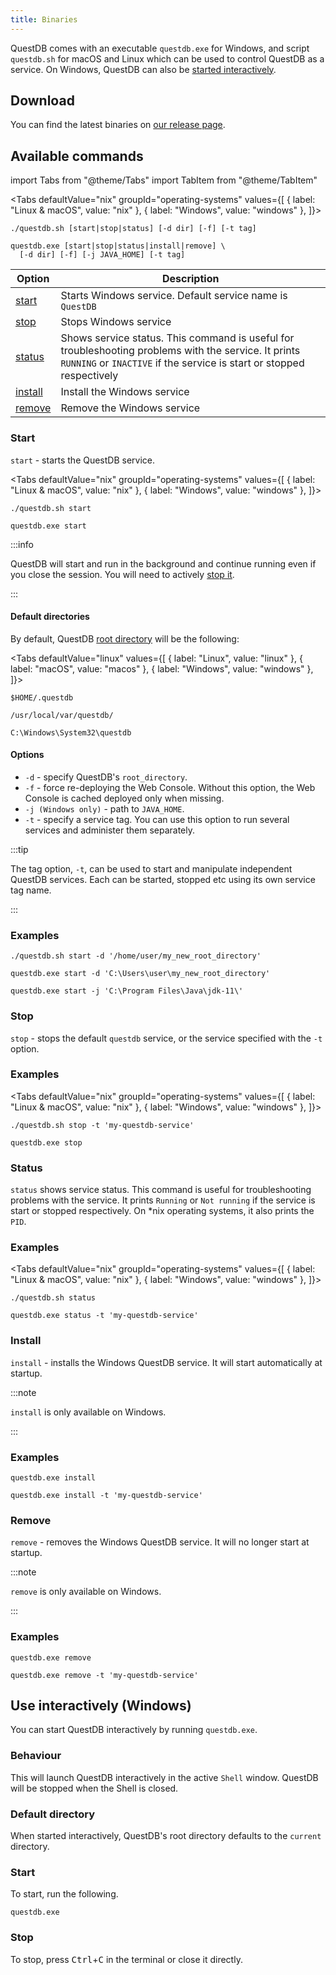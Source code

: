 ```yaml
---
title: Binaries
---
```


QuestDB comes with an executable `questdb.exe` for Windows, and script
`questdb.sh` for macOS and Linux which can be used to control QuestDB as a
service. On Windows, QuestDB can also be
[started interactively](#use-interactively-windows).

## Download

You can find the latest binaries on
[our release page](https://github.com/questdb/questdb/releases).

## Available commands

import Tabs from "@theme/Tabs"
import TabItem from "@theme/TabItem"

<Tabs defaultValue="nix"  groupId="operating-systems" values={[
  { label: "Linux & macOS", value: "nix" },
  { label: "Windows", value: "windows" },
]}>

<TabItem value="nix">

```shell
./questdb.sh [start|stop|status] [-d dir] [-f] [-t tag]
```

</TabItem>

<TabItem value="windows">

```shell
questdb.exe [start|stop|status|install|remove] \
  [-d dir] [-f] [-j JAVA_HOME] [-t tag]
```

</TabItem>

</Tabs>

| Option              | Description                                                                                                                                                                   |
| ------------------- | ----------------------------------------------------------------------------------------------------------------------------------------------------------------------------- |
| [start](#start)     | Starts Windows service. Default service name is `QuestDB`                                                                                                                     |
| [stop](#stop)       | Stops Windows service                                                                                                                                                         |
| [status](#status)   | Shows service status. This command is useful for troubleshooting problems with the service. It prints `RUNNING` or `INACTIVE` if the service is start or stopped respectively |
| [install](#install) | Install the Windows service                                                                                                                                                   |
| [remove](#remove)   | Remove the Windows service                                                                                                                                                    |

### Start

`start` - starts the QuestDB service.

<Tabs defaultValue="nix" groupId="operating-systems" values={[
  { label: "Linux & macOS", value: "nix" },
  { label: "Windows", value: "windows" },
]}>

<TabItem value="nix">

```shell
./questdb.sh start
```

</TabItem>

<TabItem value="windows">

```shell
questdb.exe start
```

</TabItem>

</Tabs>

:::info

QuestDB will start and run in the background and continue running even if you
close the session. You will need to actively [stop it](#stop).

:::

#### Default directories

By default, QuestDB [root directory](reference/root-directory-structure.md) will
be the following:

<Tabs defaultValue="linux" values={[
  { label: "Linux", value: "linux" },
  { label: "macOS", value: "macos" },
  { label: "Windows", value: "windows" },
]}>

<TabItem value="linux">

```shell
$HOME/.questdb
```

</TabItem>

<TabItem value="macos">

```shell
/usr/local/var/questdb/
```

</TabItem>

<TabItem value="windows">

```shell
C:\Windows\System32\questdb
```

</TabItem>

</Tabs>

#### Options

- `-d` - specify QuestDB's `root_directory`.
- `-f` - force re-deploying the Web Console. Without this option, the Web
  Console is cached deployed only when missing.
- `-j (Windows only)` - path to `JAVA_HOME`.
- `-t` - specify a service tag. You can use this option to run several services
  and administer them separately.

:::tip

The tag option, `-t`, can be used to start and manipulate independent QuestDB
services. Each can be started, stopped etc using its own service tag name.

:::

### Examples

```questdb-sql title="Linux & macOS - custom root_directory"
./questdb.sh start -d '/home/user/my_new_root_directory'
```

```questdb-sql title="Windows - custom root_directory"
questdb.exe start -d 'C:\Users\user\my_new_root_directory'
```

```questdb-sql title="Windows - custom JAVA_HOME"
questdb.exe start -j 'C:\Program Files\Java\jdk-11\'
```

### Stop

`stop` - stops the default `questdb` service, or the service specified with the
`-t` option.

### Examples

<Tabs defaultValue="nix" groupId="operating-systems" values={[
  { label: "Linux & macOS", value: "nix" },
  { label: "Windows", value: "windows" },
]}>

<TabItem value="nix">

```shell
./questdb.sh stop -t 'my-questdb-service'
```

</TabItem>

<TabItem value="windows">

```shell
questdb.exe stop
```

</TabItem>

</Tabs>

### Status

`status` shows service status. This command is useful for troubleshooting
problems with the service. It prints `Running` or `Not running` if the service
is start or stopped respectively. On \*nix operating systems, it also prints the
`PID`.

### Examples

<Tabs defaultValue="nix"  groupId="operating-systems" values={[
  { label: "Linux & macOS", value: "nix" },
  { label: "Windows", value: "windows" },
]}>

<TabItem value="nix">

```shell
./questdb.sh status
```

</TabItem>

<TabItem value="windows">

```shell
questdb.exe status -t 'my-questdb-service'
```

</TabItem>

</Tabs>

### Install

`install` - installs the Windows QuestDB service. It will start automatically at
startup.

:::note

`install` is only available on Windows.

:::

### Examples

```questdb-sql title="Default service"
questdb.exe install
```

```questdb-sql title="Specific tag"
questdb.exe install -t 'my-questdb-service'
```

### Remove

`remove` - removes the Windows QuestDB service. It will no longer start at
startup.

:::note

`remove` is only available on Windows.

:::

### Examples

```questdb-sql title="Default service"
questdb.exe remove
```

```questdb-sql title="Specific tag"
questdb.exe remove -t 'my-questdb-service'
```

## Use interactively (Windows)

You can start QuestDB interactively by running `questdb.exe`.

### Behaviour

This will launch QuestDB interactively in the active `Shell` window. QuestDB
will be stopped when the Shell is closed.

### Default directory

When started interactively, QuestDB's root directory defaults to the `current`
directory.

### Start

To start, run the following.

```questdb-sql
questdb.exe
```

### Stop

To stop, press <kbd>Ctrl</kbd>+<kbd>C</kbd> in the terminal or close it
directly.

